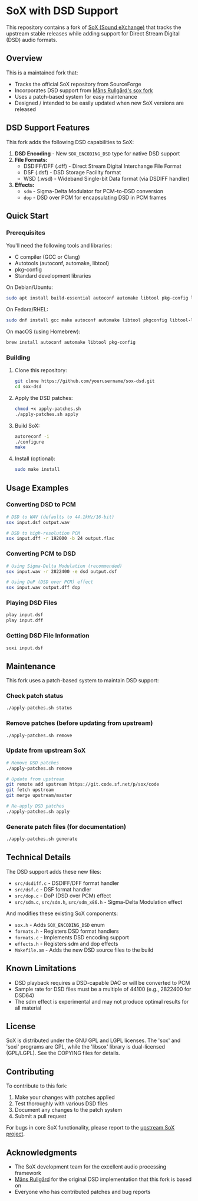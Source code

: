 # SoX with DSD Support

This repository contains a fork of [SoX (Sound eXchange)](http://sox.sourceforge.net/) that tracks the upstream stable releases while adding support for Direct Stream Digital (DSD) audio formats.

## Overview

This is a maintained fork that:
- Tracks the official SoX repository from SourceForge
- Incorporates DSD support from [Måns Rullgård's sox fork](https://github.com/mansr/sox)
- Uses a patch-based system for easy maintenance
- Designed / intended to be easily updated when new SoX versions are released

## DSD Support Features

This fork adds the following DSD capabilities to SoX:

1. **DSD Encoding** - New `SOX_ENCODING_DSD` type for native DSD support
2. **File Formats:**
   - DSDIFF/DFF (.dff) - Direct Stream Digital Interchange File Format
   - DSF (.dsf) - DSD Storage Facility format  
   - WSD (.wsd) - Wideband Single-bit Data format (via DSDIFF handler)
3. **Effects:**
   - `sdm` - Sigma-Delta Modulator for PCM-to-DSD conversion
   - `dop` - DSD over PCM for encapsulating DSD in PCM frames

## Quick Start

### Prerequisites

You'll need the following tools and libraries:

- C compiler (GCC or Clang)
- Autotools (autoconf, automake, libtool)
- pkg-config
- Standard development libraries

On Debian/Ubuntu:
```bash
sudo apt install build-essential autoconf automake libtool pkg-config libltdl-dev
```

On Fedora/RHEL:
```bash
sudo dnf install gcc make autoconf automake libtool pkgconfig libtool-ltdl-devel
```

On macOS (using Homebrew):
```bash
brew install autoconf automake libtool pkg-config
```

### Building

1. Clone this repository:
   ```bash
   git clone https://github.com/yourusername/sox-dsd.git
   cd sox-dsd
   ```

2. Apply the DSD patches:
   ```bash
   chmod +x apply-patches.sh
   ./apply-patches.sh apply
   ```

3. Build SoX:
   ```bash
   autoreconf -i
   ./configure
   make
   ```

4. Install (optional):
   ```bash
   sudo make install
   ```

## Usage Examples

### Converting DSD to PCM
```bash
# DSD to WAV (defaults to 44.1kHz/16-bit)
sox input.dsf output.wav

# DSD to high-resolution PCM
sox input.dff -r 192000 -b 24 output.flac
```

### Converting PCM to DSD
```bash
# Using Sigma-Delta Modulation (recommended)
sox input.wav -r 2822400 -e dsd output.dsf

# Using DoP (DSD over PCM) effect
sox input.wav output.dff dop
```

### Playing DSD Files
```bash
play input.dsf
play input.dff
```

### Getting DSD File Information
```bash
soxi input.dsf
```

## Maintenance

This fork uses a patch-based system to maintain DSD support:

### Check patch status
```bash
./apply-patches.sh status
```

### Remove patches (before updating from upstream)
```bash
./apply-patches.sh remove
```

### Update from upstream SoX
```bash
# Remove DSD patches
./apply-patches.sh remove

# Update from upstream
git remote add upstream https://git.code.sf.net/p/sox/code
git fetch upstream
git merge upstream/master

# Re-apply DSD patches
./apply-patches.sh apply
```

### Generate patch files (for documentation)
```bash
./apply-patches.sh generate
```

## Technical Details

The DSD support adds these new files:
- `src/dsdiff.c` - DSDIFF/DFF format handler
- `src/dsf.c` - DSF format handler
- `src/dop.c` - DoP (DSD over PCM) effect
- `src/sdm.c`, `src/sdm.h`, `src/sdm_x86.h` - Sigma-Delta Modulation effect

And modifies these existing SoX components:
- `sox.h` - Adds `SOX_ENCODING_DSD` enum
- `formats.h` - Registers DSD format handlers
- `formats.c` - Implements DSD encoding support
- `effects.h` - Registers sdm and dop effects
- `Makefile.am` - Adds the new DSD source files to the build

## Known Limitations

- DSD playback requires a DSD-capable DAC or will be converted to PCM
- Sample rate for DSD files must be a multiple of 44100 (e.g., 2822400 for DSD64)
- The sdm effect is experimental and may not produce optimal results for all material

## License

SoX is distributed under the GNU GPL and LGPL licenses. The 'sox' and 'soxi' programs are GPL, while the 'libsox' library is dual-licensed (GPL/LGPL). See the COPYING files for details.

## Contributing

To contribute to this fork:
1. Make your changes with patches applied
2. Test thoroughly with various DSD files
3. Document any changes to the patch system
4. Submit a pull request

For bugs in core SoX functionality, please report to the [upstream SoX project](https://sourceforge.net/projects/sox/).

## Acknowledgments

- The SoX development team for the excellent audio processing framework
- [Måns Rullgård](https://github.com/mansr/sox) for the original DSD implementation that this fork is based on
- Everyone who has contributed patches and bug reports
